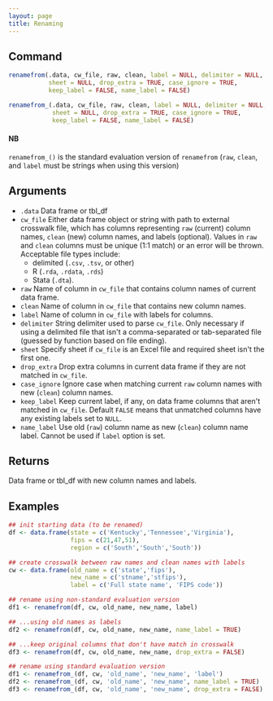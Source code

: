 ```yaml
---
layout: page
title: Renaming
---
```


## Command

```r
renamefrom(.data, cw_file, raw, clean, label = NULL, delimiter = NULL, 
           sheet = NULL, drop_extra = TRUE, case_ignore = TRUE,
           keep_label = FALSE, name_label = FALSE)

renamefrom_(.data, cw_file, raw, clean, label = NULL, delimiter = NULL,
            sheet = NULL, drop_extra = TRUE, case_ignore = TRUE,
            keep_label = FALSE, name_label = FALSE)
```

#### NB

`renamefrom_()` is the standard evaluation version of `renamefrom`
(`raw`, `clean`, and `label` must be strings when using this version)

## Arguments

* `.data` Data frame or tbl_df
* `cw_file` Either data frame object or string with path to external
    crosswalk file, which has columns representing `raw` (current)
    column names, `clean` (new) column names, and labels
    (optional). Values in `raw` and `clean` columns must be unique
    (1:1 match) or an error
    will be thrown. Acceptable file types include:  
	* delimited (`.csv`, `.tsv`, or other)  
	* R (`.rda`, `.rdata`, `.rds`)  
	* Stata (`.dta`).
* `raw` Name of column in `cw_file` that contains column names of
    current data frame.
* `clean` Name of column in `cw_file` that contains new column names.
* `label` Name of column in `cw_file` with labels for columns.
* `delimiter` String delimiter used to parse `cw_file`. Only necessary
    if using a delimited file that isn't a comma-separated or
    tab-separated file (guessed by function based on file ending).
* `sheet` Specify sheet if `cw_file` is an Excel file and required
    sheet isn't the first one.
* `drop_extra` Drop extra columns in current data frame if they are
    not matched in `cw_file`.
* `case_ignore` Ignore case when matching current `raw` column names
    with new (`clean`) column names.
* `keep_label` Keep current label, if any, on data frame columns that
	aren't matched in `cw_file`. Default `FALSE` means that unmatched
	columns have any existing labels set to `NULL`.
* `name_label` Use old (`raw`) column name as new (`clean`) column
	name label. Cannot be used if `label` option is set.

## Returns

Data frame or tbl_df with new column names and labels.

## Examples
```r
## init starting data (to be renamed)
df <- data.frame(state = c('Kentucky','Tennessee','Virginia'),
                 fips = c(21,47,51),
                 region = c('South','South','South'))

## create crosswalk between raw names and clean names with labels
cw <- data.frame(old_name = c('state','fips'),
                 new_name = c('stname','stfips'),
                 label = c('Full state name', 'FIPS code'))

## rename using non-standard evaluation version
df1 <- renamefrom(df, cw, old_name, new_name, label)

## ...using old names as labels
df2 <- renamefrom(df, cw, old_name, new_name, name_label = TRUE)

## ...keep original columns that don't have match in crosswalk
df3 <- renamefrom(df, cw, old_name, new_name, drop_extra = FALSE)

## rename using standard evaluation version
df1 <- renamefrom_(df, cw, 'old_name', 'new_name', 'label')
df2 <- renamefrom_(df, cw, 'old_name', 'new_name', name_label = TRUE)
df3 <- renamefrom_(df, cw, 'old_name', 'new_name', drop_extra = FALSE)

```

